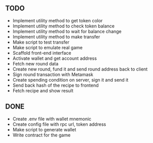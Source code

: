 TODO
---
- Implement utility method to get token color 
- Implement utility method to check token balance
- Implement utility method to wait for balance change
- Implement utility method to make transfer
- Make script to test transfer
- Make script to emulate real game
- Scaffold front-end interface
- Activate wallet and get account address
- Fetch new round data
- Create new round, fund it and send round address back to client
- Sign round transaction with Metamask
- Create spending condition on server, sign it and send it
- Send back hash of the recipe to frontend
- Fetch recipe and show result

DONE
---
- Create .env file with wallet mnemonic
- Create config file with rpc url, token address
- Make script to generate wallet
- Write contract for the game
